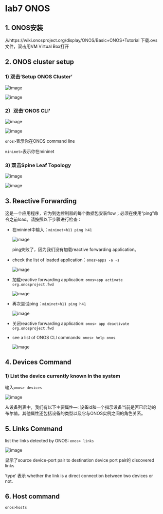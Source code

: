 # lab7 ONOS

## 1. ONOS安装
从https://wiki.onosproject.org/display/ONOS/Basic+ONOS+Tutorial 下载.ovs文件，双击用VM Virtual Box打开

## 2. ONOS cluster setup
### 1) 双击‘Setup ONOS Cluster’
![image](https://user-images.githubusercontent.com/58734009/189521767-97d783d9-9b4d-4130-ab29-7daa0977dc49.png)

![image](https://user-images.githubusercontent.com/58734009/189521790-90390d47-8fe5-4399-85f8-a08ab6cf9151.png)

### 2）双击'ONOS CLI'
![image](https://user-images.githubusercontent.com/58734009/189521825-8aaba395-5207-46e1-8134-4ea2ce6951fd.png)

![image](https://user-images.githubusercontent.com/58734009/189521849-973cf21c-9f5b-4f3d-a81a-7456997afa13.png)

```onos>```表示你在ONOS command line

```mininet>```表示你在mininet

### 3) 双击Spine Leaf Topology
![image](https://user-images.githubusercontent.com/58734009/189522905-87d145f1-2cb5-47cd-87d4-3033aa56de95.png)

![image](https://user-images.githubusercontent.com/58734009/189522918-23ccb820-c97a-4996-a51c-faac3d899978.png)

## 3. Reactive Forwarding
这是一个应用程序，它为到达控制器的每个数据包安装flow；必须在使用“ping”命令之前load。请按照以下步骤进行检查：

* 在mininet中输入：```mininet>h11 ping h41```

  ![image](https://user-images.githubusercontent.com/58734009/189523016-3cedf3ca-ec2d-41f5-b0b2-17d5641d8a88.png)

  ping失败了，因为我们没有加载reactive forwarding application。

* check the list of loaded application：```onos>apps -a -s```

  ![image](https://user-images.githubusercontent.com/58734009/189523056-d3e72204-ba1c-46f1-8853-caf31e802eef.png)

* 加载reactive forwarding application: ```onos>app activate org.onosproject.fwd```

  ![image](https://user-images.githubusercontent.com/58734009/189523130-5a369e58-7a4f-4786-8aa2-87875c239f38.png)

* 再次尝试ping：```mininet>h11 ping h41```

  ![image](https://user-images.githubusercontent.com/58734009/189523354-60553e0c-3208-4962-864e-e896ff2781f8.png)
 
* 关闭reactive forwarding application: ```onos> app deactivate org.onosproject.fwd```

* see a list of ONOS CLI commands: ```onos> help onos```

  ![image](https://user-images.githubusercontent.com/58734009/189523514-c6ef954c-f027-4c7d-a373-9bb9162f53ba.png)

## 4. Devices Command

### 1)  List the device currently known in the system
输入```onos> devices```

![image](https://user-images.githubusercontent.com/58734009/189523898-33342e81-3a8f-4ee6-8635-de37be2cc21c.png)

从设备列表中，我们有以下主要属性—: 设备id和一个指示设备当前是否已启动的布尔值。其他属性还包括设备的类型以及它与ONOS实例之间的角色关系。

## 5. Links Command
list the links detected by ONOS: ```onos> links```

![image](https://user-images.githubusercontent.com/58734009/189524212-82f59499-1889-469a-a8f9-8589d3d9a510.png)

显示了source device-port pair to destination device port pair的 discovered links

‘type’ 表示 whether the link is a direct connection between two devices or not.

## 6. Host command
```onos>hosts```



